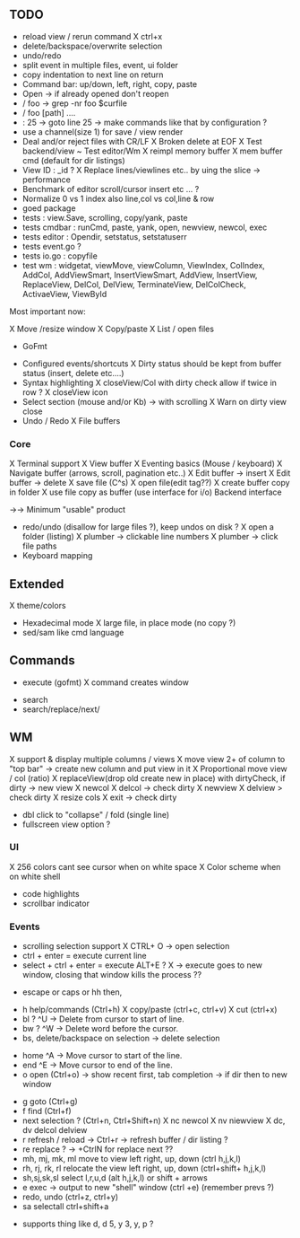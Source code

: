 ## TODO

- reload view / rerun command
X ctrl+x
- delete/backspace/overwrite selection
- undo/redo
- split event in multiple files, event, ui folder
- copy indentation to next line on return
- Command bar: up/down, left, right, copy, paste
- Open -> if already opened don't reopen
- / foo -> grep -nr foo $curfile
- / foo [path] .... 
- : 25 -> goto line 25
  -> make commands like that by configuration ?
- use a channel(size 1) for save / view render
- Deal and/or reject files with CR/LF
X Broken delete at EOF
X Test backend/view
~ Test editor/Wm
X reimpl memory buffer
X mem buffer cmd (default for dir listings)
- View ID : <goed start timestamp>_id ?
X Replace lines/viewlines etc.. by uing the slice -> performance
- Benchmark of editor scroll/cursor insert etc ... ?
- Normalize 0 vs 1 index also line,col vs col,line & row
- goed package
- tests : view.Save, scrolling, copy/yank, paste
- tests cmdbar : runCmd, paste, yank, open, newview, newcol,  exec
- tests editor : Opendir, setstatus, setstatuserr
- tests event.go ?
- tests io.go : copyfile
- test wm : widgetat, viewMove, viewColumn, ViewIndex, ColIndex, AddCol,
	AddViewSmart, InsertViewSmart, AddView, InsertView, ReplaceView,
	DelCol, DelView, TerminateView, DelColCheck, ActivaeView, ViewById


Most important now:

X Move /resize window
X Copy/paste
X List / open files
+ GoFmt
- Configured events/shortcuts
X Dirty status should be kept from buffer status (insert, delete etc....)
- Syntax highlighting
X closeView/Col with dirty check allow if twice in row ? 
X closeView icon
- Select section (mouse and/or Kb) -> with scrolling
X Warn on dirty view close
- Undo / Redo
X File buffers

### Core
X Terminal support
X View buffer
X Eventing basics (Mouse / keyboard)
X Navigate buffer (arrows, scroll, pagination etc..)
X Edit buffer -> insert
X Edit buffer -> delete
X save file (C^s)
X open file(edit tag??)
X create buffer copy in folder
X use file copy as buffer (use interface for i/o) Backend interface

->-> Minimum "usable" product

- redo/undo (disallow for large files ?), keep undos on disk ?
X open a folder (listing)
X plumber -> clickable line numbers
X plumber -> click file paths
- Keyboard mapping

## Extended
X theme/colors
- Hexadecimal mode
X large file, in place mode (no copy ?)
- sed/sam like cmd language

## Commands
+ execute (gofmt)
X command creates window
- search
- search/replace/next/

## WM
X support & display multiple columns / views
X move view 2+ of column to "top bar" -> create new column and put view in it
X Proportional move view / col (ratio)
X replaceView(drop old create new in place) with dirtyCheck, if dirty -> new view
X newcol
X  delcol -> check dirty
X newview
X delview > check dirty
X resize cols
X exit -> check dirty
- dbl click to "collapse" / fold (single line)
- fullscreen view option ?

### UI
X 256 colors cant see cursor when on white space
X Color scheme when on white shell
- code highlights
- scrollbar indicator

### Events
- scrolling selection support
X CTRL+ O -> open selection
- ctrl + enter = execute current line
- select + ctrl + enter = execute   ALT+E ?
X -> execute goes to new window, closing that window kills the process ??
+ escape or caps or hh then,
- h help/commands (Ctrl+h)
X copy/paste (ctrl+c, ctrl+v)
X cut (ctrl+x)
- bl ? ^U -> Delete from cursor to start of line.
- bw ? ^W -> Delete word before the cursor.
- bs, delete/backspace on selection -> delete selection
+ home ^A -> Move cursor to start of the line.
+ end ^E -> Move cursor to end of the line.
+ o open (Ctrl+o) -> show recent first, tab completion -> if dir then to new window
- g goto (Ctrl+g)
- f find (Ctrl+f)
- next selection ? (Ctrl+n, Ctrl+Shift+n)
X nc newcol 
X nv niewview
X dc, dv delcol delview
- r refresh / reload -> Ctrl+r -> refresh buffer / dir listing ?
- re replace ? -> +CtrlN for replace next ??
- mh, mj, mk, ml move to view left right, up, down  (ctrl h,j,k,l)
- rh, rj, rk, rl relocate the view left right, up, down  (ctrl+shift+ h,j,k,l)
- sh,sj,sk,sl select l,r,u,d (alt h,j,k,l) or shift + arrows
- e exec -> output to new "shell" window (ctrl +e) (remember prevs ?)
- redo, undo (ctrl+z, ctrl+y)
- sa selectall ctrl+shift+a
+ supports thing like d, d 5, y 3, y, p ?
